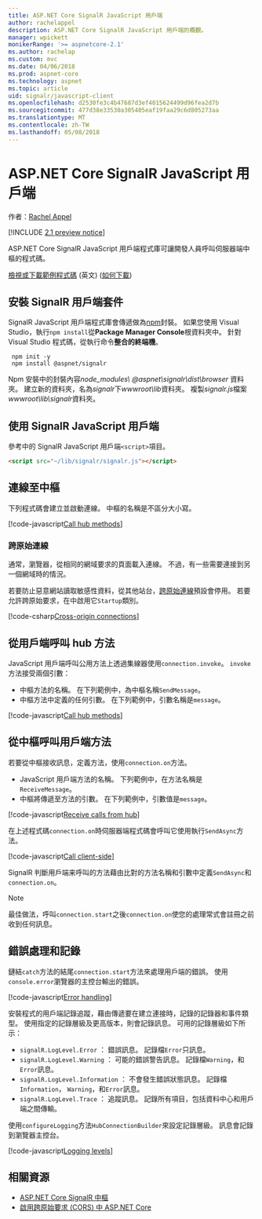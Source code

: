 ```yaml
---
title: ASP.NET Core SignalR JavaScript 用戶端
author: rachelappel
description: ASP.NET Core SignalR JavaScript 用戶端的概觀。
manager: wpickett
monikerRange: '>= aspnetcore-2.1'
ms.author: rachelap
ms.custom: mvc
ms.date: 04/06/2018
ms.prod: aspnet-core
ms.technology: aspnet
ms.topic: article
uid: signalr/javascript-client
ms.openlocfilehash: d2530fe3c4b47687d3ef4015624499d96fea2d7b
ms.sourcegitcommit: 477d38e33530a305405eaf19faa29c6d805273aa
ms.translationtype: MT
ms.contentlocale: zh-TW
ms.lasthandoff: 05/08/2018
---
```

# <a name="aspnet-core-signalr-javascript-client"></a>ASP.NET Core SignalR JavaScript 用戶端

作者：[Rachel Appel](http://twitter.com/rachelappel)

[!INCLUDE [2.1 preview notice](~/includes/2.1.md)]

ASP.NET Core SignalR JavaScript 用戶端程式庫可讓開發人員呼叫伺服器端中樞的程式碼。

[檢視或下載範例程式碼](https://github.com/aspnet/Docs/tree/live/aspnetcore/signalr/javascript-client/sample) \(英文\) ([如何下載](xref:tutorials/index#how-to-download-a-sample))

## <a name="install-the-signalr-client-package"></a>安裝 SignalR 用戶端套件

SignalR JavaScript 用戶端程式庫會傳遞做為[npm](https://www.npmjs.com/)封裝。 如果您使用 Visual Studio，執行`npm install`從**Package Manager Console**根資料夾中。 針對 Visual Studio 程式碼，從執行命令**整合的終端機**。

  ```console
   npm init -y
   npm install @aspnet/signalr
  ```

Npm 安裝中的封裝內容*node_modules\\ @aspnet\signalr\dist\browser* 資料夾。 建立新的資料夾，名為*signalr*下*wwwroot\\lib*資料夾。 複製*signalr.js*檔案*wwwroot\lib\signalr*資料夾。

## <a name="use-the-signalr-javascript-client"></a>使用 SignalR JavaScript 用戶端

參考中的 SignalR JavaScript 用戶端`<script>`項目。

```html
<script src="~/lib/signalr/signalr.js"></script>
```

## <a name="connect-to-a-hub"></a>連線至中樞

下列程式碼會建立並啟動連線。 中樞的名稱是不區分大小寫。

[!code-javascript[Call hub methods](javascript-client/sample/wwwroot/js/chat.js?range=9-12,28)]

### <a name="cross-origin-connections"></a>跨原始連線

通常，瀏覽器，從相同的網域要求的頁面載入連線。 不過，有一些需要連接到另一個網域時的情況。

若要防止惡意網站讀取敏感性資料，從其他站台，[跨原始連線](xref:security/cors)預設會停用。 若要允許跨原始要求，在中啟用它`Startup`類別。

[!code-csharp[Cross-origin connections](javascript-client/sample/Startup.cs?highlight=29-34,55)]

## <a name="call-hub-methods-from-client"></a>從用戶端呼叫 hub 方法

JavaScript 用戶端呼叫公用方法上透過集線器使用`connection.invoke`。 `invoke`方法接受兩個引數：

* 中樞方法的名稱。 在下列範例中，為中樞名稱`SendMessage`。
* 中樞方法中定義的任何引數。 在下列範例中，引數名稱是`message`。

[!code-javascript[Call hub methods](javascript-client/sample/wwwroot/js/chat.js?range=24)]

## <a name="call-client-methods-from-hub"></a>從中樞呼叫用戶端方法

若要從中樞接收訊息，定義方法，使用`connection.on`方法。

* JavaScript 用戶端方法的名稱。 下列範例中，在方法名稱是`ReceiveMessage`。
* 中樞將傳遞至方法的引數。 在下列範例中，引數值是`message`。

[!code-javascript[Receive calls from hub](javascript-client/sample/wwwroot/js/chat.js?range=14-19)]

在上述程式碼`connection.on`時伺服器端程式碼會呼叫它使用執行`SendAsync`方法。

[!code-javascript[Call client-side](javascript-client/sample/hubs/chathub.cs?range=8-11)]

SignalR 判斷用戶端来呼叫的方法藉由比對的方法名稱和引數中定義`SendAsync`和`connection.on`。

> [!NOTE]
> 最佳做法，呼叫`connection.start`之後`connection.on`使您的處理常式會註冊之前收到任何訊息。

## <a name="error-handling-and-logging"></a>錯誤處理和記錄

鏈結`catch`方法的結尾`connection.start`方法來處理用戶端的錯誤。 使用`console.error`瀏覽器的主控台輸出的錯誤。

[!code-javascript[Error handling](javascript-client/sample/wwwroot/js/chat.js?range=28)]

安裝程式的用戶端記錄追蹤，藉由傳遞要在建立連接時，記錄的記錄器和事件類型。 使用指定的記錄層級及更高版本，則會記錄訊息。 可用的記錄層級如下所示：

* `signalR.LogLevel.Error` ： 錯誤訊息。 記錄檔`Error`只訊息。
* `signalR.LogLevel.Warning` ： 可能的錯誤警告訊息。 記錄檔`Warning`，和`Error`訊息。
* `signalR.LogLevel.Information` ： 不會發生錯誤狀態訊息。 記錄檔`Information`， `Warning`，和`Error`訊息。
* `signalR.LogLevel.Trace` ： 追蹤訊息。 記錄所有項目，包括資料中心和用戶端之間傳輸。

使用`configureLogging`方法`HubConnectionBuilder`來設定記錄層級。 訊息會記錄到瀏覽器主控台。

[!code-javascript[Logging levels](javascript-client/sample/wwwroot/js/chat.js?range=11)]

## <a name="related-resources"></a>相關資源

* [ASP.NET Core SignalR 中樞](xref:signalr/hubs)
* [啟用跨原始要求 (CORS) 中 ASP.NET Core](xref:security/cors)